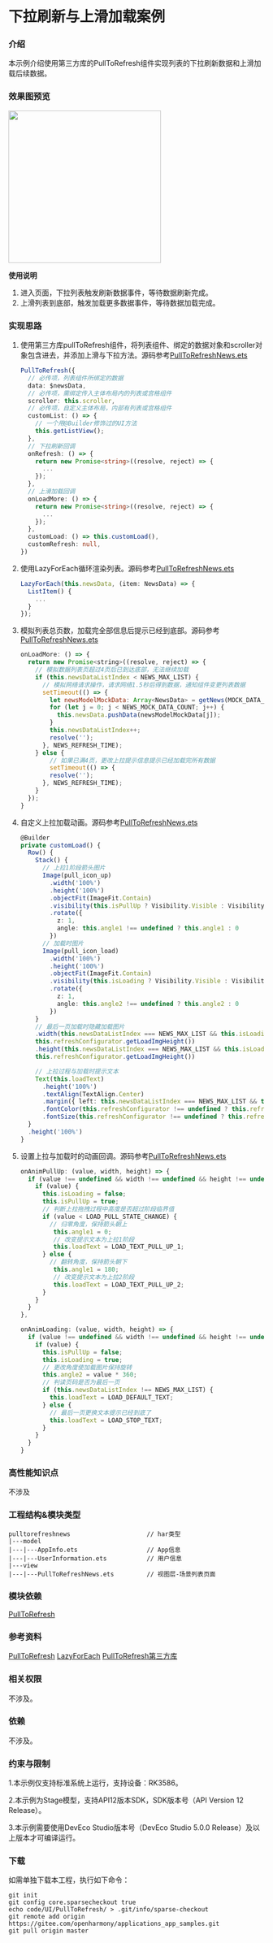 # 下拉刷新与上滑加载案例

### 介绍

本示例介绍使用第三方库的PullToRefresh组件实现列表的下拉刷新数据和上滑加载后续数据。

### 效果图预览

<img src="./pulltorefresh/src/main/resources/base/media/pull_to_refresh_news.gif" width="300">

**使用说明**

1. 进入页面，下拉列表触发刷新数据事件，等待数据刷新完成。
2. 上滑列表到底部，触发加载更多数据事件，等待数据加载完成。

### 实现思路

1. 使用第三方库pullToRefresh组件，将列表组件、绑定的数据对象和scroller对象包含进去，并添加上滑与下拉方法。源码参考[PullToRefreshNews.ets](./pulltorefresh/src/main/ets/pages/PullToRefreshNews.ets)
    ```typescript
    PullToRefresh({
      // 必传项，列表组件所绑定的数据
      data: $newsData,
      // 必传项，需绑定传入主体布局内的列表或宫格组件
      scroller: this.scroller,
      // 必传项，自定义主体布局，内部有列表或宫格组件
      customList: () => {
        // 一个用@Builder修饰过的UI方法
        this.getListView();
      },
      // 下拉刷新回调
      onRefresh: () => {
        return new Promise<string>((resolve, reject) => {
          ...
        });
      },
      // 上滑加载回调
      onLoadMore: () => {
        return new Promise<string>((resolve, reject) => {
          ...
        });
      },
      customLoad: () => this.customLoad(),
      customRefresh: null,
    })
    ```
2. 使用LazyForEach循环渲染列表。源码参考[PullToRefreshNews.ets](./pulltorefresh/src/main/ets/pages/PullToRefreshNews.ets)
    ```typescript
    LazyForEach(this.newsData, (item: NewsData) => {
      ListItem() {
        ...
      }
    });
    ```
3. 模拟列表总页数，加载完全部信息后提示已经到底部。源码参考[PullToRefreshNews.ets](./pulltorefresh/src/main/ets/pages/PullToRefreshNews.ets)
   ```javascript
   onLoadMore: () => {
     return new Promise<string>((resolve, reject) => { 
       // 模拟数据列表页超过4页后已到达底部，无法继续加载
       if (this.newsDataListIndex < NEWS_MAX_LIST) {
         // 模拟网络请求操作，请求网络1.5秒后得到数据，通知组件变更列表数据
         setTimeout(() => {
           let newsModelMockData: Array<NewsData> = getNews(MOCK_DATA_FILE_ONE_DIR)
           for (let j = 0; j < NEWS_MOCK_DATA_COUNT; j++) {
             this.newsData.pushData(newsModelMockData[j]);
           }
           this.newsDataListIndex++;
           resolve('');
         }, NEWS_REFRESH_TIME);
       } else {
           // 如果已满4页，更改上拉提示信息提示已经加载完所有数据
           setTimeout(() => {
           resolve('');
         }, NEWS_REFRESH_TIME);
       }
     });
   }
   ```
4. 自定义上拉加载动画。源码参考[PullToRefreshNews.ets](./pulltorefresh/src/main/ets/pages/PullToRefreshNews.ets)
   ```typescript
   @Builder
   private customLoad() {
     Row() {
       Stack() {
         // 上拉1阶段箭头图片
         Image(pull_icon_up)
           .width('100%')
           .height('100%')
           .objectFit(ImageFit.Contain)
           .visibility(this.isPullUp ? Visibility.Visible : Visibility.Hidden)
           .rotate({
             z: 1,
             angle: this.angle1 !== undefined ? this.angle1 : 0
           })
         // 加载时图片
         Image(pull_icon_load)
           .width('100%')
           .height('100%')
           .objectFit(ImageFit.Contain)
           .visibility(this.isLoading ? Visibility.Visible : Visibility.Hidden)
           .rotate({
             z: 1,
             angle: this.angle2 !== undefined ? this.angle2 : 0
           })
       }
       // 最后一页加载时隐藏加载图片
       .width(this.newsDataListIndex === NEWS_MAX_LIST && this.isLoading ? 0 :
       this.refreshConfigurator.getLoadImgHeight())
       .height(this.newsDataListIndex === NEWS_MAX_LIST && this.isLoading ? 0 :
       this.refreshConfigurator.getLoadImgHeight())
   
       // 上拉过程与加载时提示文本
       Text(this.loadText)
         .height('100%')
         .textAlign(TextAlign.Center)
         .margin({ left: this.newsDataListIndex === NEWS_MAX_LIST && this.isLoading ? 0 : 8 })
         .fontColor(this.refreshConfigurator !== undefined ? this.refreshConfigurator.getLoadTextColor() : 0)
         .fontSize(this.refreshConfigurator !== undefined ? this.refreshConfigurator.getLoadTextSize() : 0)
     }
     .height('100%')
   }
   ```
5. 设置上拉与加载时的动画回调。源码参考[PullToRefreshNews.ets](./pulltorefresh/src/main/ets/pages/PullToRefreshNews.ets)
   ```typescript
   onAnimPullUp: (value, width, height) => {
     if (value !== undefined && width !== undefined && height !== undefined) {
       if (value) {
         this.isLoading = false;
         this.isPullUp = true;
         // 判断上拉拖拽过程中高度是否超过阶段临界值
         if (value < LOAD_PULL_STATE_CHANGE) {
           // 归零角度，保持箭头朝上
            this.angle1 = 0;
            // 改变提示文本为上拉1阶段
            this.loadText = LOAD_TEXT_PULL_UP_1;
         } else {
           // 翻转角度，保持箭头朝下
            this.angle1 = 180;
            // 改变提示文本为上拉2阶段
            this.loadText = LOAD_TEXT_PULL_UP_2;
         }
       }
     }
   },
   
   onAnimLoading: (value, width, height) => {
     if (value !== undefined && width !== undefined && height !== undefined) {
       if (value) {
         this.isPullUp = false;
         this.isLoading = true;
         // 更改角度使加载图片保持旋转
         this.angle2 = value * 360;
         // 判读页码是否为最后一页
         if (this.newsDataListIndex !== NEWS_MAX_LIST) {
           this.loadText = LOAD_DEFAULT_TEXT;
         } else {
           // 最后一页更换文本提示已经到底了
           this.loadText = LOAD_STOP_TEXT;
         }
       }
     }
   }
   ```
### 高性能知识点

不涉及

### 工程结构&模块类型
   ```
   pulltorefreshnews                     // har类型
   |---model 
   |---|---AppInfo.ets                   // App信息
   |---|---UserInformation.ets           // 用户信息    
   |---view                              
   |---|---PullToRefreshNews.ets         // 视图层-场景列表页面
   ```

### 模块依赖

[PullToRefresh](https://gitee.com/openharmony-sig/PullToRefresh)

### 参考资料

[PullToRefresh](https://gitee.com/openharmony-sig/PullToRefresh)
[LazyForEach](https://gitee.com/openharmony/docs/blob/master/zh-cn/application-dev/reference/apis-arkui/arkui-ts/ts-rendering-control-lazyforeach.md)
[PullToRefresh第三方库](https://ohpm.openharmony.cn/#/cn/detail/@ohos%2Fpulltorefresh)

### 相关权限

不涉及。

### 依赖

不涉及。

### 约束与限制

1.本示例仅支持标准系统上运行，支持设备：RK3586。

2.本示例为Stage模型，支持API12版本SDK，SDK版本号（API Version 12 Release）。

3.本示例需要使用DevEco Studio版本号（DevEco Studio 5.0.0 Release）及以上版本才可编译运行。

### 下载

如需单独下载本工程，执行如下命令：

```shell
git init
git config core.sparsecheckout true
echo code/UI/PullToRefresh/ > .git/info/sparse-checkout
git remote add origin https://gitee.com/openharmony/applications_app_samples.git
git pull origin master